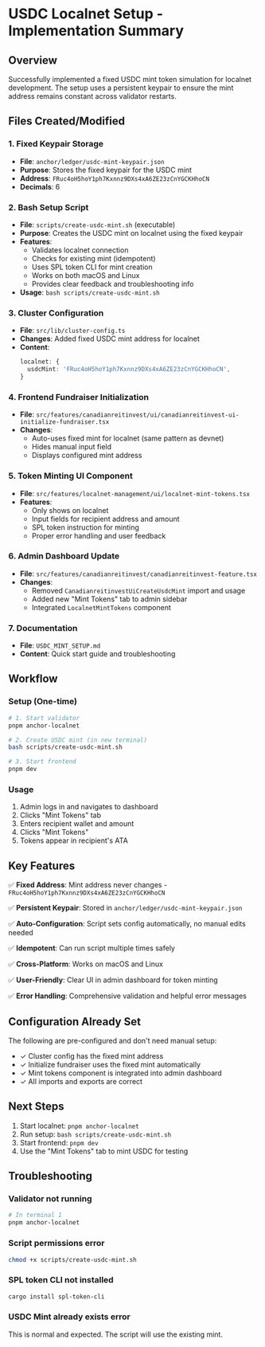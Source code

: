 # USDC Localnet Setup - Implementation Summary

## Overview

Successfully implemented a fixed USDC mint token simulation for localnet development. The setup uses a persistent keypair to ensure the mint address remains constant across validator restarts.

## Files Created/Modified

### 1. **Fixed Keypair Storage**
- **File**: `anchor/ledger/usdc-mint-keypair.json`
- **Purpose**: Stores the fixed keypair for the USDC mint
- **Address**: `FRuc4oH5hoY1ph7Kxnnz9DXs4xA6ZE23zCnYGCKHhoCN`
- **Decimals**: 6

### 2. **Bash Setup Script**
- **File**: `scripts/create-usdc-mint.sh` (executable)
- **Purpose**: Creates the USDC mint on localnet using the fixed keypair
- **Features**:
  - Validates localnet connection
  - Checks for existing mint (idempotent)
  - Uses SPL token CLI for mint creation
  - Works on both macOS and Linux
  - Provides clear feedback and troubleshooting info
- **Usage**: `bash scripts/create-usdc-mint.sh`

### 3. **Cluster Configuration**
- **File**: `src/lib/cluster-config.ts`
- **Changes**: Added fixed USDC mint address for localnet
- **Content**:
  ```typescript
  localnet: {
    usdcMint: 'FRuc4oH5hoY1ph7Kxnnz9DXs4xA6ZE23zCnYGCKHhoCN',
  }
  ```

### 4. **Frontend Fundraiser Initialization**
- **File**: `src/features/canadianreitinvest/ui/canadianreitinvest-ui-initialize-fundraiser.tsx`
- **Changes**: 
  - Auto-uses fixed mint for localnet (same pattern as devnet)
  - Hides manual input field
  - Displays configured mint address

### 5. **Token Minting UI Component**
- **File**: `src/features/localnet-management/ui/localnet-mint-tokens.tsx`
- **Features**:
  - Only shows on localnet
  - Input fields for recipient address and amount
  - SPL token instruction for minting
  - Proper error handling and user feedback

### 6. **Admin Dashboard Update**
- **File**: `src/features/canadianreitinvest/canadianreitinvest-feature.tsx`
- **Changes**:
  - Removed `CanadianreitinvestUiCreateUsdcMint` import and usage
  - Added new "Mint Tokens" tab to admin sidebar
  - Integrated `LocalnetMintTokens` component

### 7. **Documentation**
- **File**: `USDC_MINT_SETUP.md`
- **Content**: Quick start guide and troubleshooting

## Workflow

### Setup (One-time)
```bash
# 1. Start validator
pnpm anchor-localnet

# 2. Create USDC mint (in new terminal)
bash scripts/create-usdc-mint.sh

# 3. Start frontend
pnpm dev
```

### Usage
1. Admin logs in and navigates to dashboard
2. Clicks "Mint Tokens" tab
3. Enters recipient wallet and amount
4. Clicks "Mint Tokens"
5. Tokens appear in recipient's ATA

## Key Features

✅ **Fixed Address**: Mint address never changes - `FRuc4oH5hoY1ph7Kxnnz9DXs4xA6ZE23zCnYGCKHhoCN`

✅ **Persistent Keypair**: Stored in `anchor/ledger/usdc-mint-keypair.json`

✅ **Auto-Configuration**: Script sets config automatically, no manual edits needed

✅ **Idempotent**: Can run script multiple times safely

✅ **Cross-Platform**: Works on macOS and Linux

✅ **User-Friendly**: Clear UI in admin dashboard for token minting

✅ **Error Handling**: Comprehensive validation and helpful error messages

## Configuration Already Set

The following are pre-configured and don't need manual setup:

- ✓ Cluster config has the fixed mint address
- ✓ Initialize fundraiser uses the fixed mint automatically
- ✓ Mint tokens component is integrated into admin dashboard
- ✓ All imports and exports are correct

## Next Steps

1. Start localnet: `pnpm anchor-localnet`
2. Run setup: `bash scripts/create-usdc-mint.sh`
3. Start frontend: `pnpm dev`
4. Use the "Mint Tokens" tab to mint USDC for testing

## Troubleshooting

### Validator not running
```bash
# In terminal 1
pnpm anchor-localnet
```

### Script permissions error
```bash
chmod +x scripts/create-usdc-mint.sh
```

### SPL token CLI not installed
```bash
cargo install spl-token-cli
```

### USDC Mint already exists error
This is normal and expected. The script will use the existing mint.
